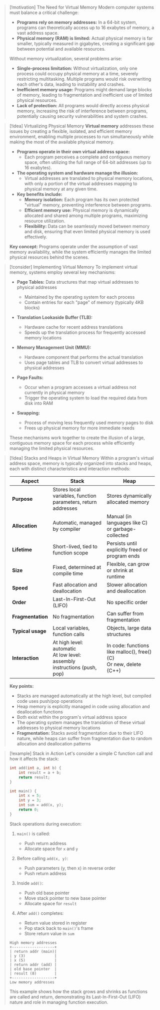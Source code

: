 > [!motivation] The Need for Virtual Memory
> Modern computer systems must balance a critical challenge:
> - **Programs rely on memory addresses:** In a 64-bit system, programs can theoretically access up to 16 exabytes of memory, a vast address space.
> - **Physical memory (RAM) is limited:** Actual physical memory is far smaller, typically measured in gigabytes, creating a significant gap between potential and available resources.
>
> Without memory virtualization, several problems arise:
> - **Single-process limitation:** Without virtualization, only one process could occupy physical memory at a time, severely restricting multitasking. Multiple programs would risk overwriting each other's data, leading to instability and crashes.
> - **Inefficient memory usage:** Programs might demand large blocks of memory, leading to fragmentation and inefficient use of limited physical resources.
> - **Lack of protection:** All programs would directly access physical memory, increasing the risk of interference between programs, potentially causing security vulnerabilities and system crashes.

> [!idea] Virtualizing Physical Memory
> **Virtual memory** addresses these issues by creating a flexible, isolated, and efficient memory environment, enabling multiple processes to run simultaneously while making the most of the available physical memory.
> 
> - **Programs operate in their own virtual address space:**
>   - Each program perceives a complete and contiguous memory space, often utilizing the full range of 64-bit addresses (up to 16 exabytes).
> - **The operating system and hardware manage the illusion:**
>   - Virtual addresses are translated to physical memory locations, with only a portion of the virtual addresses mapping to physical memory at any given time.
> - **Key benefits include:**
>   - **Memory isolation:** Each program has its own protected "virtual" memory, preventing interference between programs.
>   - **Efficient memory use:** Physical memory is dynamically allocated and shared among multiple programs, maximizing resource utilization.
>   - **Flexibility:** Data can be seamlessly moved between memory and disk, ensuring that even limited physical memory is used effectively.
>
> **Key concept:** Programs operate under the assumption of vast memory availability, while the system efficiently manages the limited physical resources behind the scenes.

> [!consider] Implementing Virtual Memory
> To implement virtual memory, systems employ several key mechanisms:
> 
> - **Page Tables:** Data structures that map virtual addresses to physical addresses
>   - Maintained by the operating system for each process
>   - Contain entries for each "page" of memory (typically 4KB blocks)
> 
> - **Translation Lookaside Buffer (TLB):** 
>   - Hardware cache for recent address translations
>   - Speeds up the translation process for frequently accessed memory locations
> 
> - **Memory Management Unit (MMU):**
>   - Hardware component that performs the actual translation
>   - Uses page tables and TLB to convert virtual addresses to physical addresses
> 
> - **Page Faults:**
>   - Occur when a program accesses a virtual address not currently in physical memory
>   - Trigger the operating system to load the required data from disk into RAM
> 
> - **Swapping:**
>   - Process of moving less frequently used memory pages to disk
>   - Frees up physical memory for more immediate needs
> 
> These mechanisms work together to create the illusion of a large, contiguous memory space for each process while efficiently managing the limited physical resources.


> [!idea] Stacks and Heaps in Virtual Memory
> Within a program's virtual address space, memory is typically organized into stacks and heaps, each with distinct characteristics and interaction methods:
> 
> | Aspect | Stack | Heap |
> |--------|-------|------|
> | **Purpose** | Stores local variables, function parameters, return addresses | Stores dynamically allocated memory |
> | **Allocation** | Automatic, managed by compiler | Manual (in languages like C) or garbage-collected |
> | **Lifetime** | Short-lived, tied to function scope | Persists until explicitly freed or program ends |
> | **Size** | Fixed, determined at compile time | Flexible, can grow or shrink at runtime |
> | **Speed** | Fast allocation and deallocation | Slower allocation and deallocation |
> | **Order** | Last-In-First-Out (LIFO) | No specific order |
> | **Fragmentation** | No fragmentation | Can suffer from fragmentation |
> | **Typical usage** | Local variables, function calls | Objects, large data structures |
> | **Interaction** | At high level: automatic<br>At low level: assembly instructions (push, pop) | In code: functions like malloc(), free() (C)<br>Or new, delete (C++) |
> 
> **Key points:**
> - Stacks are managed automatically at the high level, but compiled code uses push/pop operations
> - Heap memory is explicitly managed in code using allocation and deallocation functions
> - Both exist within the program's virtual address space
> - The operating system manages the translation of these virtual addresses to physical memory locations
> - **Fragmentation:** Stacks avoid fragmentation due to their LIFO nature, while heaps can suffer from fragmentation due to random allocation and deallocation patterns


> [!example] Stack in Action
> Let's consider a simple C function call and how it affects the stack:
> 
> ```c
> int add(int a, int b) {
>     int result = a + b;
>     return result;
> }
> 
> int main() {
>     int x = 5;
>     int y = 3;
>     int sum = add(x, y);
>     return 0;
> }
> ```
> 
> Stack operations during execution:
> 
> 1. `main()` is called:
>    - Push return address
>    - Allocate space for `x` and `y`
> 
> 2. Before calling `add(x, y)`:
>    - Push parameters (y, then x) in reverse order
>    - Push return address
> 
> 3. Inside `add()`:
>    - Push old base pointer
>    - Move stack pointer to new base pointer
>    - Allocate space for `result`
> 
> 4. After `add()` completes:
>    - Return value stored in register
>    - Pop stack back to `main()`'s frame
>    - Store return value in `sum`
> 
> ```
> High memory addresses
> +-------------------+
> | return addr (main)|
> | y (3)             |
> | x (5)             |
> | return addr (add) |
> | old base pointer  |
> | result (8)        |
> +-------------------+
> Low memory addresses
> ```
> 
> This example shows how the stack grows and shrinks as functions are called and return, demonstrating its Last-In-First-Out (LIFO) nature and role in managing function execution.
